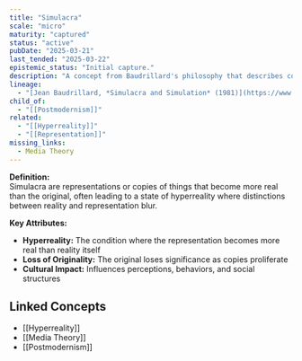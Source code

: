 ```yaml
---
title: "Simulacra"
scale: "micro"
maturity: "captured"
status: "active"
pubDate: "2025-03-21"
last_tended: "2025-03-22"
epistemic_status: "Initial capture."
description: "A concept from Baudrillard's philosophy that describes copies or representations of things that have no original, creating a hyperreality."
lineage:
  - "[Jean Baudrillard, *Simulacra and Simulation* (1981)](https://www.google.com/search?q=Jean+Baudrillard+Simulacra+and+Simulation+site:books.google.com)"
child_of:
  - "[[Postmodernism]]"
related:
  - "[[Hyperreality]]"
  - "[[Representation]]"
missing_links:
  - Media Theory
---
```

**Definition:**  
Simulacra are representations or copies of things that become more real than the original, often leading to a state of hyperreality where distinctions between reality and representation blur.

**Key Attributes:**  
- **Hyperreality:** The condition where the representation becomes more real than reality itself  
- **Loss of Originality:** The original loses significance as copies proliferate  
- **Cultural Impact:** Influences perceptions, behaviors, and social structures

## Linked Concepts
- [[Hyperreality]]
- [[Media Theory]]
- [[Postmodernism]]
